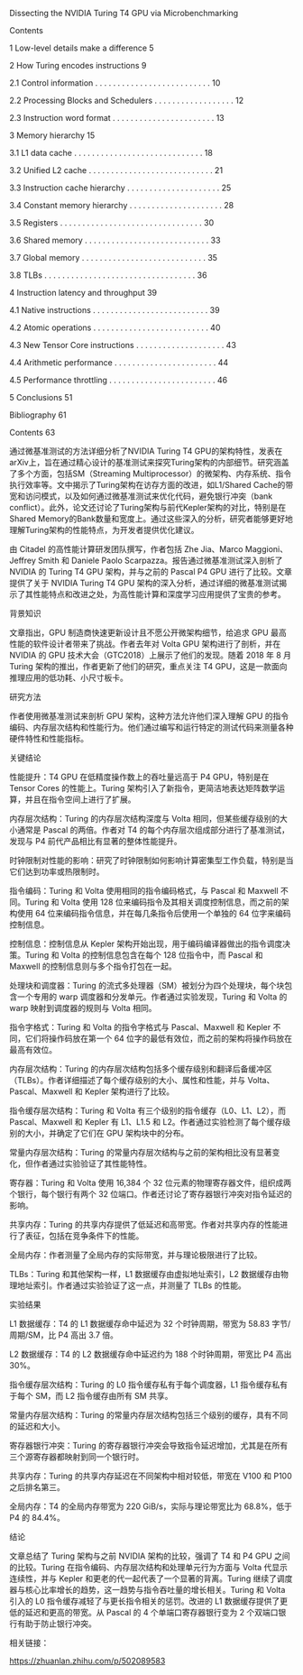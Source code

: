 Dissecting the NVIDIA Turing T4 GPU via Microbenchmarking



Contents

1 Low-level details make a difference 5

2 How Turing encodes instructions 9

2.1 Control information . . . . . . . . . . . . . . . . . . . . . . . . . . 10

2.2 Processing Blocks and Schedulers . . . . . . . . . . . . . . . . . . 12

2.3 Instruction word format . . . . . . . . . . . . . . . . . . . . . . . 13

3 Memory hierarchy 15

3.1 L1 data cache . . . . . . . . . . . . . . . . . . . . . . . . . . . . . 18

3.2 Unified L2 cache . . . . . . . . . . . . . . . . . . . . . . . . . . . . 21

3.3 Instruction cache hierarchy . . . . . . . . . . . . . . . . . . . . . 25

3.4 Constant memory hierarchy . . . . . . . . . . . . . . . . . . . . . 28

3.5 Registers . . . . . . . . . . . . . . . . . . . . . . . . . . . . . . . . 30

3.6 Shared memory . . . . . . . . . . . . . . . . . . . . . . . . . . . . 33

3.7 Global memory . . . . . . . . . . . . . . . . . . . . . . . . . . . . 35

3.8 TLBs . . . . . . . . . . . . . . . . . . . . . . . . . . . . . . . . . . 36

4 Instruction latency and throughput 39

4.1 Native instructions . . . . . . . . . . . . . . . . . . . . . . . . . . 39

4.2 Atomic operations . . . . . . . . . . . . . . . . . . . . . . . . . . 40

4.3 New Tensor Core instructions . . . . . . . . . . . . . . . . . . . . 43

4.4 Arithmetic performance . . . . . . . . . . . . . . . . . . . . . . . 44

4.5 Performance throttling . . . . . . . . . . . . . . . . . . . . . . . . 46

5 Conclusions 51

Bibliography 61

Contents 63



通过微基准测试的方法详细分析了NVIDIA Turing T4 GPU的架构特性，发表在arXiv上，旨在通过精心设计的基准测试来探究Turing架构的内部细节。研究涵盖了多个方面，包括SM（Streaming Multiprocessor）的微架构、内存系统、指令执行效率等。文中揭示了Turing架构在访存方面的改进，如L1/Shared Cache的带宽和访问模式，以及如何通过微基准测试来优化代码，避免银行冲突（bank conflict）。此外，论文还讨论了Turing架构与前代Kepler架构的对比，特别是在Shared Memory的Bank数量和宽度上。通过这些深入的分析，研究者能够更好地理解Turing架构的性能特点，为开发者提供优化建议。



由 Citadel 的高性能计算研发团队撰写，作者包括 Zhe Jia、Marco Maggioni、Jeffrey Smith 和 Daniele Paolo Scarpazza。报告通过微基准测试深入剖析了 NVIDIA 的 Turing T4 GPU 架构，并与之前的 Pascal P4 GPU 进行了比较。文章提供了关于 NVIDIA Turing T4 GPU 架构的深入分析，通过详细的微基准测试揭示了其性能特点和改进之处，为高性能计算和深度学习应用提供了宝贵的参考。



背景知识

文章指出，GPU 制造商快速更新设计且不愿公开微架构细节，给追求 GPU 最高性能的软件设计者带来了挑战。作者去年对 Volta GPU 架构进行了剖析，并在 NVIDIA 的 GPU 技术大会（GTC2018）上展示了他们的发现。随着 2018 年 8 月 Turing 架构的推出，作者更新了他们的研究，重点关注 T4 GPU，这是一款面向推理应用的低功耗、小尺寸板卡。



研究方法

作者使用微基准测试来剖析 GPU 架构，这种方法允许他们深入理解 GPU 的指令编码、内存层次结构和性能行为。他们通过编写和运行特定的测试代码来测量各种硬件特性和性能指标。



关键结论

性能提升：T4 GPU 在低精度操作数上的吞吐量远高于 P4 GPU，特别是在 Tensor Cores 的性能上。Turing 架构引入了新指令，更简洁地表达矩阵数学运算，并且在指令空间上进行了扩展。

内存层次结构：Turing 的内存层次结构深度与 Volta 相同，但某些缓存级别的大小通常是 Pascal 的两倍。作者对 T4 的每个内存层次组成部分进行了基准测试，发现与 P4 前代产品相比有显著的整体性能提升。

时钟限制对性能的影响：研究了时钟限制如何影响计算密集型工作负载，特别是当它们达到功率或热限制时。

指令编码：Turing 和 Volta 使用相同的指令编码格式，与 Pascal 和 Maxwell 不同。Turing 和 Volta 使用 128 位来编码指令及其相关调度控制信息，而之前的架构使用 64 位来编码指令信息，并在每几条指令后使用一个单独的 64 位字来编码控制信息。

控制信息：控制信息从 Kepler 架构开始出现，用于编码编译器做出的指令调度决策。Turing 和 Volta 的控制信息包含在每个 128 位指令中，而 Pascal 和 Maxwell 的控制信息则与多个指令打包在一起。

处理块和调度器：Turing 的流式多处理器（SM）被划分为四个处理块，每个块包含一个专用的 warp 调度器和分发单元。作者通过实验发现，Turing 和 Volta 的 warp 映射到调度器的规则与 Volta 相同。

指令字格式：Turing 和 Volta 的指令字格式与 Pascal、Maxwell 和 Kepler 不同，它们将操作码放在第一个 64 位字的最低有效位，而之前的架构将操作码放在最高有效位。

内存层次结构：Turing 的内存层次结构包括多个缓存级别和翻译后备缓冲区（TLBs）。作者详细描述了每个缓存级别的大小、属性和性能，并与 Volta、Pascal、Maxwell 和 Kepler 架构进行了比较。

指令缓存层次结构：Turing 和 Volta 有三个级别的指令缓存（L0、L1、L2），而 Pascal、Maxwell 和 Kepler 有 L1、L1.5 和 L2。作者通过实验检测了每个缓存级别的大小，并确定了它们在 GPU 架构块中的分布。

常量内存层次结构：Turing 的常量内存层次结构与之前的架构相比没有显著变化，但作者通过实验验证了其性能特性。

寄存器：Turing 和 Volta 使用 16,384 个 32 位元素的物理寄存器文件，组织成两个银行，每个银行有两个 32 位端口。作者还讨论了寄存器银行冲突对指令延迟的影响。

共享内存：Turing 的共享内存提供了低延迟和高带宽。作者对共享内存的性能进行了表征，包括在竞争条件下的性能。

全局内存：作者测量了全局内存的实际带宽，并与理论极限进行了比较。

TLBs：Turing 和其他架构一样，L1 数据缓存由虚拟地址索引，L2 数据缓存由物理地址索引。作者通过实验验证了这一点，并测量了 TLBs 的性能。



实验结果

L1 数据缓存：T4 的 L1 数据缓存命中延迟为 32 个时钟周期，带宽为 58.83 字节/周期/SM，比 P4 高出 3.7 倍。

L2 数据缓存：T4 的 L2 数据缓存命中延迟约为 188 个时钟周期，带宽比 P4 高出 30%。

指令缓存层次结构：Turing 的 L0 指令缓存私有于每个调度器，L1 指令缓存私有于每个 SM，而 L2 指令缓存由所有 SM 共享。

常量内存层次结构：Turing 的常量内存层次结构包括三个级别的缓存，具有不同的延迟和大小。

寄存器银行冲突：Turing 的寄存器银行冲突会导致指令延迟增加，尤其是在所有三个源寄存器都映射到同一个银行时。

共享内存：Turing 的共享内存延迟在不同架构中相对较低，带宽在 V100 和 P100 之后排名第三。

全局内存：T4 的全局内存带宽为 220 GiB/s，实际与理论带宽比为 68.8%，低于 P4 的 84.4%。



结论

文章总结了 Turing 架构与之前 NVIDIA 架构的比较，强调了 T4 和 P4 GPU 之间的比较。Turing 在指令编码、内存层次结构和处理单元行为方面与 Volta 代显示连续性，并与 Kepler 和更老的代一起代表了一个显著的背离。Turing 继续了调度器与核心比率增长的趋势，这一趋势与指令吞吐量的增长相关。Turing 和 Volta 引入的 L0 指令缓存减轻了与更长指令相关的惩罚。改进的 L1 数据缓存提供了更低的延迟和更高的带宽。从 Pascal 的 4 个单端口寄存器银行变为 2 个双端口银行有助于防止银行冲突。



相关链接：

https://zhuanlan.zhihu.com/p/502089583
